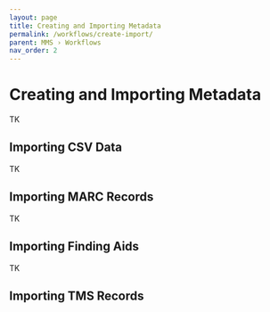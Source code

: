 ```yaml
---
layout: page
title: Creating and Importing Metadata
permalink: /workflows/create-import/
parent: MMS › Workflows
nav_order: 2
---
```


# Creating and Importing Metadata
TK

## Importing CSV Data
TK

## Importing MARC Records
TK

## Importing Finding Aids
TK

## Importing TMS Records